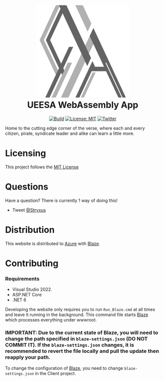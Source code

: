 <h1 align="center">

<img src="https://raw.githubusercontent.com/Star-Athenaeum/Website/master/.github/git-readme.png?sanitize=true" width="300px" height="300px" alt="Logo" />
<br/>
UEESA WebAssembly App
</h1>
<div align="center">

[![Build](https://img.shields.io/github/workflow/status/Star-Athenaeum/UEESA-App/Build?style=flat-square)](https://github.com/Star-Athenaeum/UEESA-App/actions/workflows/dotnet-core.yml)
[![License: MIT](https://img.shields.io/github/license/Star-Athenaeum/Website?style=flat-square)](https://github.com/Star-Athenaeum/Website/blob/master/LICENSE)
[![Twitter](https://img.shields.io/twitter/url/http/shields.io.svg?style=flat-square&logo=twitter)](https://twitter.com/intent/tweet?hashtags=UEESA,StarCitizen&text=StarAthenaeum.+The+most+ambitious+tools+project+for+Star+Citizen&url=https://github.com/Star-Athenaeum)

</div>

Home to the cutting edge corner of the verse, where each and every citizen, pirate, syndicate leader and alike can learn a little more.

# Licensing

This project follows the [MIT License](https://github.com/Star-Athenaeum/Website/blob/master/LICENSE)

# Questions

Have a question? There is currently 1 way of doing this!
* Tweet [@Stryxus](https://twitter.com/Stryxus)

# Distribution

This website is distributed to [Azure](https://azure.microsoft.com/) with [Blaze](https://github.com/Star-Athenaeum/Blaze).

# Contributing

### Requirements
* Visual Studio 2022.
* ASP.NET Core
* .NET 6

Developing the website only requires you to run `Run_Blaze.cmd` at all times and leave it running in the background. This command file starts [Blaze](https://github.com/Star-Athenaeum/Blaze) which processes everything under wwwroot.
### IMPORTANT: Due to the current state of Blaze, you will need to change the path specified in `blaze-settings.json` (DO NOT COMMIT IT). If the `blaze-settings.json` changes, it is recommended to revert the file locally and pull the update then reapply your path.

To change the configuration of [Blaze](https://github.com/Star-Athenaeum/Blaze), you need to change `blaze-settings.json` in the Client project.

